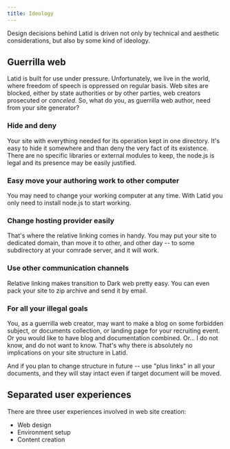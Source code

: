 ```yaml
---
title: Ideology
---
```


Design decisions behind Latid is driven not only by technical and
aesthetic considerations, but also by some kind of ideology.

Guerrilla web
------------

Latid is built for use under pressure. Unfortunately, we live
in the world, where freedom of speech is oppressed on regular basis. Web sites are blocked,
either by state authorities or by other parties, web creators prosecuted or _canceled_. So, what 
do you, as guerrilla web author, need from your site generator?

### Hide and deny

Your site with everything needed for its operation kept in one directory.
It's easy to hide it somewhere and than deny the very fact of its existence.
There are no specific libraries or external modules to keep, the node.js
is legal and its presence may be easily justified.


### Easy move your authoring work to other computer

You may need to change your working computer at any time. With Latid you only need to install 
node.js to start working. 

### Change hosting provider easily

That's where the relative linking comes in handy. You may put your site to dedicated domain, than
move it to other, and other day -- to some subdirectory at your comrade server, and it will work.

### Use other communication channels

Relative linking makes transition to Dark web
pretty easy. You can even pack your site to zip archive and send it by email.

### For all your illegal goals

You, as a guerrilla web creator,  may want to make 
a blog on some forbidden subject, or documents collection,
or landing page for your recruiting event. Or you would like to have blog and documentation 
combined. Or... I do not know, and do not want to know. That's why there is absolutely no
implications on your site structure in Latid.

And if you plan to change structure in future -- use "plus links" in all your documents, and they
will stay intact even if target document will be moved.


Separated user experiences
--------------------------

There are three user experiences involved in web site creation:

- Web design
- Environment setup
- Content creation


